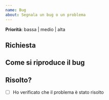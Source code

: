```yaml
---
name: Bug
about: Segnala un bug o un problema
---
```


<!--
Grazie per il tuo contributo a questa community di progetto.
Prima di creare la issue accertati: 
- che qualcuno non abbia già creato una comunicazione simile.
- di aver compilato i campi sotto
-->


**Priorità**: bassa | medio | alta

## Richiesta
<!--
Scrivi quì sotto il testo che descrive il bug
-->

## Come si riproduce il bug
<!--
Scrivi quì sotto il testo con cui spieghi passo passo come riproduci il bug
-->


## Risolto?
<!--
NON MODIFICARE
Metti una X quando sei certo che il bug sia stato risolto e sei contento :-)
-->
* [ ] Ho verificato che il problema è stato risolto
